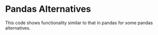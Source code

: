 # Pandas Alternatives

This code shows functionality similar to that in pandas for some pandas alternatives. 